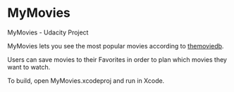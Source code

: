 # MyMovies
MyMovies - Udacity Project

MyMovies lets you see the most popular movies according to [themoviedb](https://www.themoviedb.org/?language=en).

Users can save movies to their Favorites in order to plan which movies they want to watch.


To build, open MyMovies.xcodeproj and run in Xcode.
